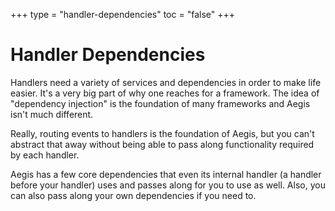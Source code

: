 +++
type = "handler-dependencies"
toc = "false"
+++

<h1 class="toc-ignore">Handler Dependencies</h1>

Handlers need a variety of services and dependencies in order to make life easier. It's a very big
part of why one reaches for a framework. The idea of "dependency injection" is the foundation of many
frameworks and Aegis isn't much different.

Really, routing events to handlers is the foundation of Aegis, but you can't abstract that away without
being able to pass along functionality required by each handler.

Aegis has a few core dependencies that even its internal handler (a handler before your handler)
uses and passes along for you to use as well. Also, you can also pass along your own dependencies
if you need to.

